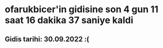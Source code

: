 # ofarukbicer'in gidisine son 4 gun 11 saat 16 dakika 37 saniye kaldi

## Gidis tarihi: 30.09.2022 :(